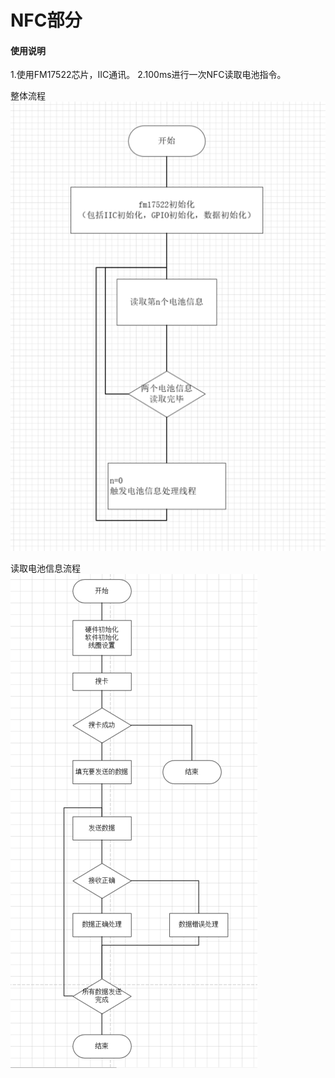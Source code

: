# NFC部分

#### 使用说明
1.使用FM17522芯片，IIC通讯。
2.100ms进行一次NFC读取电池指令。

整体流程
![image1](image1.png)

读取电池信息流程
![image2](image2.png)

